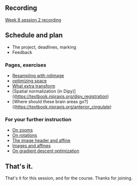 ## Recording

[Week 8 session
2 recording](https://us06web.zoom.us/rec/share/yvPqkA9vrk0QOQDGAQLL1EtCuJkF5M8gz4jkwXXlxDWTo2iD9obB5lFlJMsy4Y5n.zuvHunD8rxwtmvSk)

## Schedule and plan

* The project, deadlines, marking
* Feedback

### Pages, exercises

* [Resampling with ndimage](https://textbook.nipraxis.org/resampling_with_ndimage)
* [optimizing space](https://textbook.nipraxis.org/optimizing_space)
* [What extra
  transform](https://hub.nipraxis.org/hub/user-redirect/git-pull?repo=https%3A//github.com/nipraxis/what_extra_transform&subPath=what_extra_transform.ipynb)
* [Spatial normalization (in Dipy)]((https://textbook.nipraxis.org/dipy_registration)
* [Where should these brain areas
  go?]((https://textbook.nipraxis.org/anterior_cingulate)

### For your further instruction

* [On zooms](https://textbook.nipraxis.org/diagonal_zooms)
* [On rotations](https://textbook.nipraxis.org/rotation_2d_3d)
* [The image header and affine](https://textbook.nipraxis.org/image_header_and_affine)
* [Images and affines](https://textbook.nipraxis.org/images_and_affines)
* [On gradient descent optimization](https://lisds.github.io/textbook/mean-slopes/optimization)

## That's it.

That's it for this session, and for the course.  Thanks for joining.

